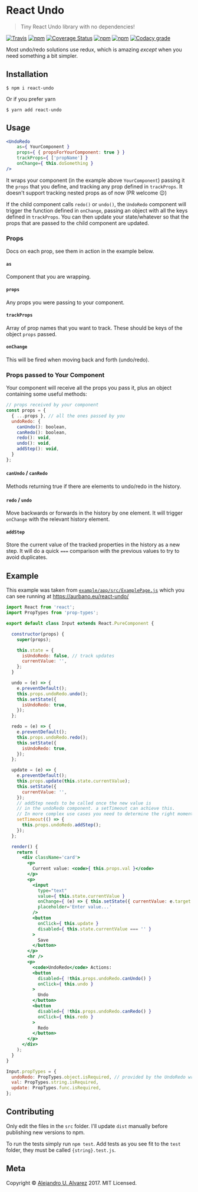 # React Undo
> Tiny React Undo library with no dependencies!

[![Travis](https://img.shields.io/travis/aurbano/react-undo.svg)](https://travis-ci.org/aurbano/react-undo)
[![npm](https://img.shields.io/npm/v/react-undo.svg)](https://www.npmjs.com/package/react-undo)
[![Coverage Status](https://coveralls.io/repos/github/aurbano/react-undo/badge.svg?branch=master)](https://coveralls.io/github/aurbano/react-undo?branch=master)
[![npm](https://img.shields.io/npm/dm/react-undo.svg)](https://www.npmjs.com/package/react-undo)
[![npm](https://img.shields.io/npm/l/react-undo.svg)](https://www.npmjs.com/package/react-undo)
[![Codacy grade](https://img.shields.io/codacy/grade/3aab39d8540f4d1cba401b071fc1b446.svg)](https://www.codacy.com/app/aurbano/react-undo)

Most undo/redo solutions use redux, which is amazing *except* when you need something a bit simpler.


## Installation

```console
$ npm i react-undo
```
Or if you prefer yarn
```console
$ yarn add react-undo
```

## Usage

```jsx
<UndoRedo
    as={ YourComponent }
    props={ { propsForYourComponent: true } }
    trackProps={ ['propName'] }
    onChange={ this.doSomething }
/>
```

It wraps your component (in the example above `YourComponent`) passing it the `props` that you define, and tracking any prop defined in `trackProps`. It doesn't support tracking nested props as of now (PR welcome :wink:)

If the child component calls `redo()` or `undo()`, the `UndoRedo` component will trigger the function defined in `onChange`, passing an object with all the keys defined in `trackProps`.
You can then update your state/whatever so that the props that are passed to the child component are updated.

### Props

Docs on each prop, see them in action in the example below.

#### `as`

Component that you are wrapping.

#### `props`

Any props you were passing to your component.

#### `trackProps`

Array of prop names that you want to track. These should be keys of the object `props` passed.

#### `onChange`

This will be fired when moving back and forth (undo/redo).

### Props passed to Your Component

Your component will receive all the props you pass it, plus an object containing some useful methods:

```js
// props received by your component
const props = {
  { ...props }, // all the ones passed by you
  undoRedo: {
    canUndo(): boolean,
    canRedo(): boolean,
    redo(): void,
    undo(): void,
    addStep(): void,
  }
};
```

#### `canUndo` / `canRedo`

Methods returning true if there are elements to undo/redo in the history.

#### `redo` / `undo`

Move backwards or forwards in the history by one element. It will trigger `onChange` with the relevant history element.

#### `addStep`

Store the current value of the tracked properties in the history as a new step. It will do a quick `===` comparison with the previous values to try to avoid duplicates.

## Example

This example was taken from [`example/app/src/ExamplePage.js`](https://github.com/aurbano/react-undo/blob/master/example/app/src/ExamplePage.js) which you can see running at https://aurbano.eu/react-undo/

```jsx
import React from 'react';
import PropTypes from 'prop-types';

export default class Input extends React.PureComponent {

  constructor(props) {
    super(props);

    this.state = {
      isUndoRedo: false, // track updates
      currentValue: '',
    };
  }

  undo = (e) => {
    e.preventDefault();
    this.props.undoRedo.undo();
    this.setState({
      isUndoRedo: true,
    });
  };

  redo = (e) => {
    e.preventDefault();
    this.props.undoRedo.redo();
    this.setState({
      isUndoRedo: true,
    });
  };

  update = (e) => {
    e.preventDefault();
    this.props.update(this.state.currentValue);
    this.setState({
      currentValue: '',
    });
    // addStep needs to be called once the new value is
    // in the undoRedo component. a setTimeout can achieve this.
    // In more complex use cases you need to determine the right moment and place for this.
    setTimeout(() => {
      this.props.undoRedo.addStep();
    });
  };

  render() {
    return (
      <div className='card'>
        <p>
          Current value: <code>{ this.props.val }</code>
        </p>
        <p>
          <input
            type="text"
            value={ this.state.currentValue }
            onChange={ (e) => { this.setState({ currentValue: e.target.value }); } }
            placeholder='Enter value...'
          />
          <button
            onClick={ this.update }
            disabled={ this.state.currentValue === '' }
          >
            Save
          </button>
        </p>
        <hr />
        <p>
          <code>UndoRedo</code> Actions:
          <button
            disabled={ !this.props.undoRedo.canUndo() }
            onClick={ this.undo }
          >
            Undo
          </button>
          <button
            disabled={ !this.props.undoRedo.canRedo() }
            onClick={ this.redo }
          >
            Redo
          </button>
        </p>
      </div>
    );
  }
}

Input.propTypes = {
  undoRedo: PropTypes.object.isRequired, // provided by the UndoRedo wrapper
  val: PropTypes.string.isRequired,
  update: PropTypes.func.isRequired,
};
```

## Contributing

Only edit the files in the `src` folder. I'll update `dist` manually before publishing new versions to npm.

To run the tests simply run `npm test`. Add tests as you see fit to the `test` folder, they must be called `{string}.test.js`.

## Meta

Copyright &copy; [Alejandro U. Alvarez](https:/aurbano.eu) 2017. MIT Licensed.
